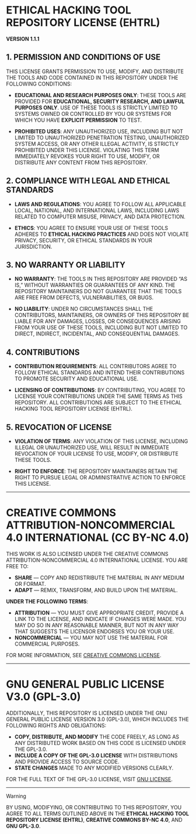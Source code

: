 # ETHICAL HACKING TOOL REPOSITORY LICENSE (EHTRL)

**VERSION 1.1.1**

## 1. PERMISSION AND CONDITIONS OF USE
THIS LICENSE GRANTS PERMISSION TO USE, MODIFY, AND DISTRIBUTE THE TOOLS AND CODE CONTAINED IN THIS REPOSITORY UNDER THE FOLLOWING CONDITIONS:

   - **EDUCATIONAL AND RESEARCH PURPOSES ONLY**: THESE TOOLS ARE PROVIDED FOR **EDUCATIONAL, SECURITY RESEARCH, AND LAWFUL PURPOSES ONLY**. USE OF THESE TOOLS IS STRICTLY LIMITED TO SYSTEMS OWNED OR CONTROLLED BY YOU OR SYSTEMS FOR WHICH YOU HAVE **EXPLICIT PERMISSION** TO TEST.

   - **PROHIBITED USES**: ANY UNAUTHORIZED USE, INCLUDING BUT NOT LIMITED TO UNAUTHORIZED PENETRATION TESTING, UNAUTHORIZED SYSTEM ACCESS, OR ANY OTHER ILLEGAL ACTIVITY, IS STRICTLY PROHIBITED UNDER THIS LICENSE. VIOLATING THIS TERM IMMEDIATELY REVOKES YOUR RIGHT TO USE, MODIFY, OR DISTRIBUTE ANY CONTENT FROM THIS REPOSITORY.

## 2. COMPLIANCE WITH LEGAL AND ETHICAL STANDARDS
   - **LAWS AND REGULATIONS**: YOU AGREE TO FOLLOW ALL APPLICABLE LOCAL, NATIONAL, AND INTERNATIONAL LAWS, INCLUDING LAWS RELATED TO COMPUTER MISUSE, PRIVACY, AND DATA PROTECTION.
   
   - **ETHICS**: YOU AGREE TO ENSURE YOUR USE OF THESE TOOLS ADHERES TO **ETHICAL HACKING PRACTICES** AND DOES NOT VIOLATE PRIVACY, SECURITY, OR ETHICAL STANDARDS IN YOUR JURISDICTION.

## 3. NO WARRANTY OR LIABILITY
   - **NO WARRANTY**: THE TOOLS IN THIS REPOSITORY ARE PROVIDED “AS IS,” WITHOUT WARRANTIES OR GUARANTEES OF ANY KIND. THE REPOSITORY MAINTAINERS DO NOT GUARANTEE THAT THE TOOLS ARE FREE FROM DEFECTS, VULNERABILITIES, OR BUGS.

   - **NO LIABILITY**: UNDER NO CIRCUMSTANCES SHALL THE CONTRIBUTORS, MAINTAINERS, OR OWNERS OF THIS REPOSITORY BE LIABLE FOR ANY DAMAGES, LOSSES, OR CONSEQUENCES ARISING FROM YOUR USE OF THESE TOOLS, INCLUDING BUT NOT LIMITED TO DIRECT, INDIRECT, INCIDENTAL, AND CONSEQUENTIAL DAMAGES.

## 4. CONTRIBUTIONS
   - **CONTRIBUTION REQUIREMENTS**: ALL CONTRIBUTORS AGREE TO FOLLOW ETHICAL STANDARDS AND INTEND THEIR CONTRIBUTIONS TO PROMOTE SECURITY AND EDUCATIONAL USE.

   - **LICENSING OF CONTRIBUTIONS**: BY CONTRIBUTING, YOU AGREE TO LICENSE YOUR CONTRIBUTIONS UNDER THE SAME TERMS AS THIS REPOSITORY. ALL CONTRIBUTIONS ARE SUBJECT TO THE ETHICAL HACKING TOOL REPOSITORY LICENSE (EHTRL).

## 5. REVOCATION OF LICENSE
   - **VIOLATION OF TERMS**: ANY VIOLATION OF THIS LICENSE, INCLUDING ILLEGAL OR UNAUTHORIZED USE, WILL RESULT IN IMMEDIATE REVOCATION OF YOUR LICENSE TO USE, MODIFY, OR DISTRIBUTE THESE TOOLS.

   - **RIGHT TO ENFORCE**: THE REPOSITORY MAINTAINERS RETAIN THE RIGHT TO PURSUE LEGAL OR ADMINISTRATIVE ACTION TO ENFORCE THIS LICENSE.

---

# CREATIVE COMMONS ATTRIBUTION-NONCOMMERCIAL 4.0 INTERNATIONAL (CC BY-NC 4.0)

THIS WORK IS ALSO LICENSED UNDER THE CREATIVE COMMONS ATTRIBUTION-NONCOMMERCIAL 4.0 INTERNATIONAL LICENSE. YOU ARE FREE TO:

- **SHARE** — COPY AND REDISTRIBUTE THE MATERIAL IN ANY MEDIUM OR FORMAT.
- **ADAPT** — REMIX, TRANSFORM, AND BUILD UPON THE MATERIAL.

**UNDER THE FOLLOWING TERMS**:
   - **ATTRIBUTION** — YOU MUST GIVE APPROPRIATE CREDIT, PROVIDE A LINK TO THE LICENSE, AND INDICATE IF CHANGES WERE MADE. YOU MAY DO SO IN ANY REASONABLE MANNER, BUT NOT IN ANY WAY THAT SUGGESTS THE LICENSOR ENDORSES YOU OR YOUR USE.
   - **NONCOMMERCIAL** — YOU MAY NOT USE THE MATERIAL FOR COMMERCIAL PURPOSES.

FOR MORE INFORMATION, SEE [CREATIVE COMMONS LICENSE](https://creativecommons.org/licenses/by-nc/4.0/).

---

# GNU GENERAL PUBLIC LICENSE V3.0 (GPL-3.0)

ADDITIONALLY, THIS REPOSITORY IS LICENSED UNDER THE GNU GENERAL PUBLIC LICENSE VERSION 3.0 (GPL-3.0), WHICH INCLUDES THE FOLLOWING RIGHTS AND OBLIGATIONS:

- **COPY, DISTRIBUTE, AND MODIFY** THE CODE FREELY, AS LONG AS ANY DISTRIBUTED WORK BASED ON THIS CODE IS LICENSED UNDER THE GPL-3.0.
- **INCLUDE A COPY OF THE GPL-3.0 LICENSE** WITH DISTRIBUTIONS AND PROVIDE ACCESS TO SOURCE CODE.
- **STATE CHANGES** MADE TO ANY MODIFIED VERSIONS CLEARLY.

FOR THE FULL TEXT OF THE GPL-3.0 LICENSE, VISIT [GNU LICENSE](https://www.gnu.org/licenses/gpl-3.0.html).

---
> [!WARNING]
BY USING, MODIFYING, OR CONTRIBUTING TO THIS REPOSITORY, YOU AGREE TO ALL TERMS OUTLINED ABOVE IN THE **ETHICAL HACKING TOOL REPOSITORY LICENSE (EHTRL)**, **CREATIVE COMMONS BY-NC 4.0**, AND **GNU GPL-3.0**.
